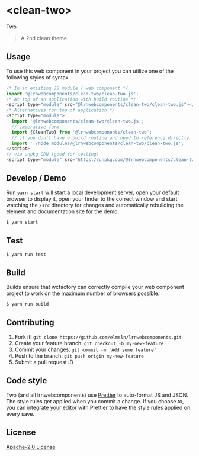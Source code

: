 # &lt;clean-two&gt;

Two
> A 2nd clean theme

## Usage
To use this web component in your project you can utilize one of the following styles of syntax.

```js
/* In an existing JS module / web component */
import '@lrnwebcomponents/clean-two/clean-two.js';
/* At top of an application with build routine */
<script type="module" src="@lrnwebcomponents/clean-two/clean-two.js"></script>
/* Alternatives for top of application */
<script type="module">
  import '@lrnwebcomponents/clean-two/clean-two.js';
  // imperative form
  import {CleanTwo} from '@lrnwebcomponents/clean-two';
  // if you don't have a build routine and need to reference directly
  import './node_modules/@lrnwebcomponents/clean-two/clean-two.js';
</script>
// via unpkg CDN (good for testing)
<script type="module" src="https://unpkg.com/@lrnwebcomponents/clean-two/clean-two.js"></script>
```

## Develop / Demo
Run `yarn start` will start a local development server, open your default browser to display it, open your finder to the correct window and start watching the `/src` directory for changes and automatically rebuilding the element and documentation site for the demo.
```bash
$ yarn start
```

## Test

```bash
$ yarn run test
```

## Build
Builds ensure that wcfactory can correctly compile your web component project to
work on the maximum number of browsers possible.
```bash
$ yarn run build
```

## Contributing

1. Fork it! `git clone https://github.com/elmsln/lrnwebcomponents.git`
2. Create your feature branch: `git checkout -b my-new-feature`
3. Commit your changes: `git commit -m 'Add some feature'`
4. Push to the branch: `git push origin my-new-feature`
5. Submit a pull request :D

## Code style

Two (and all lrnwebcomponents) use [Prettier][prettier] to auto-format JS and JSON.  The style rules get applied when you commit a change.  If you choose to, you can [integrate your editor][prettier-ed] with Prettier to have the style rules applied on every save.

[prettier]: https://github.com/prettier/prettier/
[prettier-ed]: https://github.com/prettier/prettier/#editor-integration
[polyserve]: https://github.com/Polymer/polyserve
[web-component-tester]: https://github.com/Polymer/web-component-tester

## License
[Apache-2.0 License](http://opensource.org/licenses/Apache-2.0)